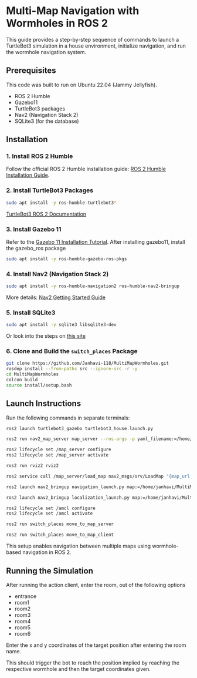# Multi-Map Navigation with Wormholes in ROS 2

This guide provides a step-by-step sequence of commands to launch a TurtleBot3 simulation in a house environment, initialize navigation, and run the wormhole navigation system.

## Prerequisites
This code was built to run on Ubuntu 22.04 (Jammy Jellyfish).
- ROS 2 Humble
- Gazebo11
- TurtleBot3 packages
- Nav2 (Navigation Stack 2)
- SQLite3 (for the database)

## Installation

### 1. Install ROS 2 Humble
Follow the official ROS 2 Humble installation guide: [ROS 2 Humble Installation Guide](https://docs.ros.org/en/humble/Installation.html).

### 2. Install TurtleBot3 Packages

```bash
sudo apt install -y ros-humble-turtlebot3*
```

[TurtleBot3 ROS 2 Documentation](https://emanual.robotis.com/docs/en/platform/turtlebot3/ros2/)

### 3. Install Gazebo 11
Refer to the [Gazebo 11 Installation Tutorial](https://classic.gazebosim.org/tutorials?tut=install_ubuntu).
After installing gazebo11, install the gazebo_ros package
```bash
sudo apt install -y ros-humble-gazebo-ros-pkgs
```

### 4. Install Nav2 (Navigation Stack 2)

```bash
sudo apt install -y ros-humble-navigation2 ros-humble-nav2-bringup
```

More details: [Nav2 Getting Started Guide](https://navigation.ros.org/getting_started/index.html)

### 5. Install SQLite3

```bash
sudo apt install -y sqlite3 libsqlite3-dev
```

Or look into the steps on [this site](https://ultahost.com/knowledge-base/install-sqlite-on-ubuntu/)

### 6. Clone and Build the `switch_places` Package

```bash
git clone https://github.com/Janhavi-118/MultiMapWormholes.git
rosdep install --from-paths src --ignore-src -r -y
cd MultiMapWormholes
colcon build
source install/setup.bash
```

## Launch Instructions

Run the following commands in separate terminals:

```bash
ros2 launch turtlebot3_gazebo turtlebot3_house.launch.py
```
```bash
ros2 run nav2_map_server map_server --ros-args -p yaml_filename:=/home/janhavi/MultiMapWormholes/src/maps/entrance.yaml
```
```bash
ros2 lifecycle set /map_server configure
ros2 lifecycle set /map_server activate
```
```bash
ros2 run rviz2 rviz2
```
```bash
ros2 service call /map_server/load_map nav2_msgs/srv/LoadMap "{map_url: /home/janhavi/MultiMapWormholes/src/maps/entrance.yaml}"
```
```bash
ros2 launch nav2_bringup navigation_launch.py map:=/home/janhavi/MultiMapWormholes/src/maps/entrance.yaml use_sim_time:=true
```
```bash
ros2 launch nav2_bringup localization_launch.py map:=/home/janhavi/MultiMapWormholes/src/maps/entrance.yaml
```
```bash
ros2 lifecycle set /amcl configure
ros2 lifecycle set /amcl activate
```
```bash
ros2 run switch_places move_to_map_server
```
```bash
ros2 run switch_places move_to_map_client
```

This setup enables navigation between multiple maps using wormhole-based navigation in ROS 2.

## Running the Simulation

After running the action client, enter the room, out of the following options
- entrance
- room1
- room2
- room3
- room4
- room5
- room6

Enter the x and y coordinates of the target position after entering the room name.

This should trigger the bot to reach the position implied by reaching the respective wormhole and then the target coordinates given.


